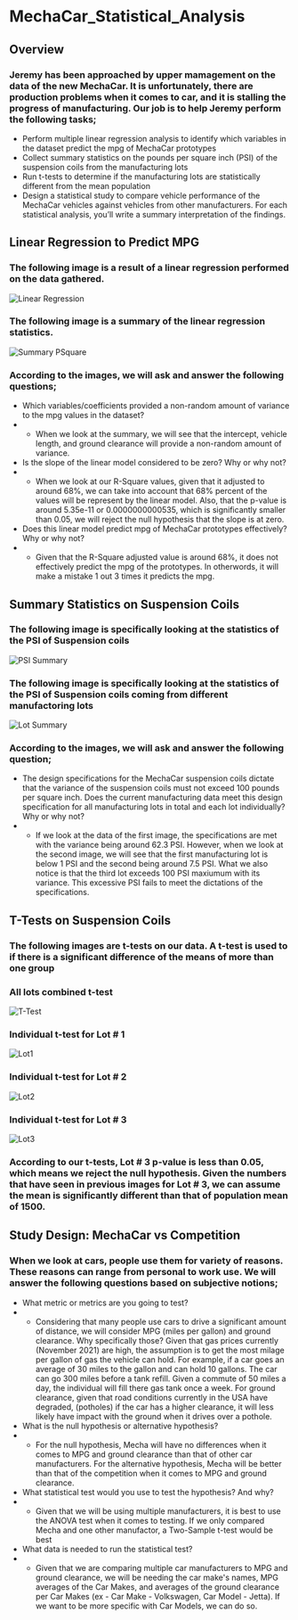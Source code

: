 # MechaCar_Statistical_Analysis

## Overview
### Jeremy has been approached by upper mamagement on the data of the new MechaCar. It is unfortunately, there are production problems when it comes to car, and it is stalling the progress of manufacturing. Our job is to help Jeremy perform the following tasks;
* Perform multiple linear regression analysis to identify which variables in the dataset predict the mpg of MechaCar prototypes
* Collect summary statistics on the pounds per square inch (PSI) of the suspension coils from the manufacturing lots
* Run t-tests to determine if the manufacturing lots are statistically different from the mean population
* Design a statistical study to compare vehicle performance of the MechaCar vehicles against vehicles from other manufacturers. For each statistical analysis, you’ll write a summary interpretation of the findings.
## Linear Regression to Predict MPG
### The following image is a result of a linear regression performed on the data gathered.
![Linear Regression](https://raw.githubusercontent.com/Greekman12490/MechaCar_Statistical_Analysis/main/images/Mecha_Linear_Regression.PNG)
### The following image is a summary of the linear regression statistics.
![Summary PSquare](https://raw.githubusercontent.com/Greekman12490/MechaCar_Statistical_Analysis/main/images/Mecha_Summary_PValue_RSquared.PNG)
### According to the images, we will ask and answer the following questions;
* Which variables/coefficients provided a non-random amount of variance to the mpg values in the dataset?
* * When we look at the summary, we will see that the intercept, vehicle length, and ground clearance will provide a non-random amount of variance.
* Is the slope of the linear model considered to be zero? Why or why not?
* * When we look at our R-Square values, given that it adjusted to around 68%, we can take into account that 68% percent of the values will be represent by the linear model. Also, that the p-value is around 5.35e-11 or 0.0000000000535, which is significantly smaller than 0.05, we will reject the null hypothesis that the slope is at zero.
* Does this linear model predict mpg of MechaCar prototypes effectively? Why or why not?
* * Given that the R-Square adjusted value is around 68%, it does not effectively predict the mpg of the prototypes. In otherwords, it will make a mistake 1 out 3 times it predicts the mpg.
## Summary Statistics on Suspension Coils
### The following image is specifically looking at the statistics of the PSI of Suspension coils
![PSI Summary](https://raw.githubusercontent.com/Greekman12490/MechaCar_Statistical_Analysis/main/images/MechaSuspension_PSISummary.PNG)
### The following image is specifically looking at the statistics of the PSI of Suspension coils coming from different manufactoring lots
![Lot Summary](https://raw.githubusercontent.com/Greekman12490/MechaCar_Statistical_Analysis/main/images/MechaSuspension_LotSummary.PNG)
### According to the images, we will ask and answer the following question;
* The design specifications for the MechaCar suspension coils dictate that the variance of the suspension coils must not exceed 100 pounds per square inch. Does the current manufacturing data meet this design specification for all manufacturing lots in total and each lot individually? Why or why not?
* * If we look at the data of the first image, the specifications are met with the variance being around 62.3 PSI. However, when we look at the second image, we will see that the first manufacturing lot is below 1 PSI and the second being around 7.5 PSI. What we also notice is that the third lot exceeds 100 PSI maxiumum with its variance. This excessive PSI fails to meet the dictations of the specifications. 
## T-Tests on Suspension Coils
### The following images are t-tests on our data. A t-test is used to if there is a significant difference of the means of more than one group

### All lots combined t-test
![T-Test](https://raw.githubusercontent.com/Greekman12490/MechaCar_Statistical_Analysis/main/images/t-test%20all%20lots.PNG)
### Individual t-test for Lot # 1
![Lot1](https://raw.githubusercontent.com/Greekman12490/MechaCar_Statistical_Analysis/main/images/lot1_t-test.PNG)
### Individual t-test for Lot # 2
![Lot2](https://raw.githubusercontent.com/Greekman12490/MechaCar_Statistical_Analysis/main/images/lot2_t-test.PNG)
### Individual t-test for Lot # 3
![Lot3](https://raw.githubusercontent.com/Greekman12490/MechaCar_Statistical_Analysis/main/images/lot3_t-test.PNG)

### According to our t-tests, Lot # 3 p-value is less than 0.05, which means we reject the null hypothesis. Given the numbers that have seen in previous images for Lot # 3, we can assume the mean is significantly different than that of population mean of 1500.

## Study Design: MechaCar vs Competition

### When we look at cars, people use them for variety of reasons. These reasons can range from personal to work use. We will answer the following questions based on subjective notions;
* What metric or metrics are you going to test?
* * Considering that many people use cars to drive a significant amount of distance, we will consider MPG (miles per gallon) and ground clearance. Why specifically those? Given that gas prices currently (November 2021) are high, the assumption is to get the most milage per gallon of gas the vehicle can hold. For example, if a car goes an average of 30 miles to the gallon and can hold 10 gallons. The car can go 300 miles before a tank refill. Given a commute of 50 miles a day, the individual will fill there gas tank once a week. For ground clearance, given that road conditions currently in the USA have degraded, (potholes) if the car has a higher clearance, it will less likely have impact with the ground when it drives over a pothole.
* What is the null hypothesis or alternative hypothesis?
* * For the null hypothesis, Mecha will have no differences when it comes to MPG and ground clearance than that of other car manufacturers. For the alternative hypothesis, Mecha will be better than that of the competition when it comes to MPG and ground clearance.
* What statistical test would you use to test the hypothesis? And why?
* * Given that we will be using multiple manufacturers, it is best to use the ANOVA test when it comes to testing. If we only compared Mecha and one other manufactor, a Two-Sample t-test would be best
* What data is needed to run the statistical test?
* * Given that we are comparing multiple car manufacturers to MPG and ground clearance, we will be needing the car make's names, MPG averages of the Car Makes, and averages of the ground clearance per Car Makes (ex - Car Make - Volkswagen, Car Model - Jetta). If we want to be more specific with Car Models, we can do so.
